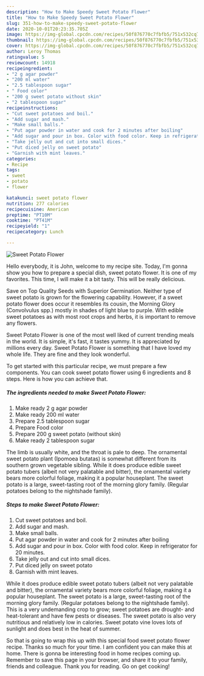 ```yaml
---
description: "How to Make Speedy Sweet Potato Flower"
title: "How to Make Speedy Sweet Potato Flower"
slug: 351-how-to-make-speedy-sweet-potato-flower
date: 2020-10-01T20:23:35.705Z
image: https://img-global.cpcdn.com/recipes/50f876770c7fbfb5/751x532cq70/sweet-potato-flower-recipe-main-photo.jpg
thumbnail: https://img-global.cpcdn.com/recipes/50f876770c7fbfb5/751x532cq70/sweet-potato-flower-recipe-main-photo.jpg
cover: https://img-global.cpcdn.com/recipes/50f876770c7fbfb5/751x532cq70/sweet-potato-flower-recipe-main-photo.jpg
author: Leroy Thomas
ratingvalue: 5
reviewcount: 14918
recipeingredient:
- "2 g agar powder"
- "200 ml water"
- "2.5 tablespoon sugar"
- " Food color"
- "200 g sweet potato without skin"
- "2 tablespoon sugar"
recipeinstructions:
- "Cut sweet potatoes and boil."
- "Add sugar and mash."
- "Make small balls."
- "Put agar powder in water and cook for 2 minutes after boiling"
- "Add sugar and pour in box. Color with food color. Keep in refrigerator for 20 minutes."
- "Take jelly out and cut into small dices."
- "Put diced jelly on sweet potato"
- "Garnish with mint leaves."
categories:
- Recipe
tags:
- sweet
- potato
- flower

katakunci: sweet potato flower 
nutrition: 277 calories
recipecuisine: American
preptime: "PT10M"
cooktime: "PT41M"
recipeyield: "1"
recipecategory: Lunch

---
```



![Sweet Potato Flower](https://img-global.cpcdn.com/recipes/50f876770c7fbfb5/751x532cq70/sweet-potato-flower-recipe-main-photo.jpg)

Hello everybody, it is John, welcome to my recipe site. Today, I'm gonna show you how to prepare a special dish, sweet potato flower. It is one of my favorites. This time, I will make it a bit tasty. This will be really delicious.

Save on Top Quality Seeds with Superior Germination. Neither type of sweet potato is grown for the flowering capability. However, if a sweet potato flower does occur it resembles its cousin, the Morning Glory (Convolvulus spp.) mostly in shades of light blue to purple. With edible sweet potatoes as with most root crops and herbs, it is important to remove any flowers.

Sweet Potato Flower is one of the most well liked of current trending meals in the world. It is simple, it's fast, it tastes yummy. It is appreciated by millions every day. Sweet Potato Flower is something that I have loved my whole life. They are fine and they look wonderful.


To get started with this particular recipe, we must prepare a few components. You can cook sweet potato flower using 6 ingredients and 8 steps. Here is how you can achieve that.

<!--inarticleads1-->

##### The ingredients needed to make Sweet Potato Flower:

1. Make ready 2 g agar powder
1. Make ready 200 ml water
1. Prepare 2.5 tablespoon sugar
1. Prepare  Food color
1. Prepare 200 g sweet potato (without skin)
1. Make ready 2 tablespoon sugar


The limb is usually white, and the throat is pale to deep. The ornamental sweet potato plant (Ipomoea butatas) is somewhat different from its southern grown vegetable sibling. While it does produce edible sweet potato tubers (albeit not very palatable and bitter), the ornamental variety bears more colorful foliage, making it a popular houseplant. The sweet potato is a large, sweet-tasting root of the morning glory family. (Regular potatoes belong to the nightshade family). 

<!--inarticleads2-->

##### Steps to make Sweet Potato Flower:

1. Cut sweet potatoes and boil.
1. Add sugar and mash.
1. Make small balls.
1. Put agar powder in water and cook for 2 minutes after boiling
1. Add sugar and pour in box. Color with food color. Keep in refrigerator for 20 minutes.
1. Take jelly out and cut into small dices.
1. Put diced jelly on sweet potato
1. Garnish with mint leaves.


While it does produce edible sweet potato tubers (albeit not very palatable and bitter), the ornamental variety bears more colorful foliage, making it a popular houseplant. The sweet potato is a large, sweet-tasting root of the morning glory family. (Regular potatoes belong to the nightshade family). This is a very undemanding crop to grow; sweet potatoes are drought- and heat-tolerant and have few pests or diseases. The sweet potato is also very nutritious and relatively low in calories. Sweet potato vine loves lots of sunlight and does best in the heat of summer. 

So that is going to wrap this up with this special food sweet potato flower recipe. Thanks so much for your time. I am confident you can make this at home. There is gonna be interesting food in home recipes coming up. Remember to save this page in your browser, and share it to your family, friends and colleague. Thank you for reading. Go on get cooking!
